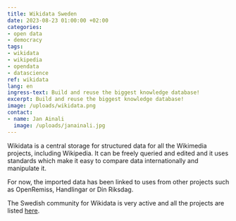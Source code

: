 ```yaml
---
title: Wikidata Sweden
date: 2023-08-23 01:00:00 +02:00
categories:
- open data
- democracy
tags:
- wikidata
- wikipedia
- opendata
- datascience
ref: wikidata
lang: en
ingress-text: Build and reuse the biggest knowledge database!
excerpt: Build and reuse the biggest knowledge database!
image: /uploads/wikidata.png
contact:
- name: Jan Ainali
  image: /uploads/janainali.jpg
---
```


Wikidata is a central storage for structured data for all the Wikimedia projects, including Wikipedia. It can be freely queried and edited and it uses standards which make it easy to compare data internationally and manipulate it.

For now, the imported data has been linked to uses from other projects such as OpenRemiss, Handlingar or Din Riksdag.

The Swedish community for Wikidata is very active and all the projects are listed [here](https://www.wikidata.org/wiki/Wikidata:WikiProject_Sweden).
